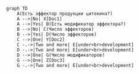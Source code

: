 ```mermaid
graph TD
    A(Есть эффектор продукции цитокина?)
    A -->|No| X[Doc1]
    A -->|Yes| B(Есть модификатор эффектора?)
    B -->|No| C(Число эффекторов)
    B -->|Yes| D(Число эффекторов)
    C -->|One| Y[Doc2]
    C -.->|Two and more| E[under<br>development]
    D -.->|Two and more| E[under<br>development]
    D -->|One| G(Число модификаторов)
    G -->|One| Z[Doc3]
    G -.->|Two and more| E[under<br>development]

```
<!--
click X "http://www.github.com" _blank
click X "./#section1"
click X "./cytokine/doc1.md"
-->